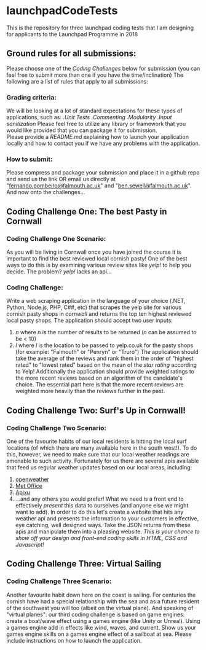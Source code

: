 # launchpadCodeTests
This is the repository for three launchpad coding tests that I am designing for applicants to the Launchpad Programme in 2018

## Ground rules for all submissions:
Please choose one of the *Coding Challenges* below for submission (you can feel free to submit more than one if you have the time/inclination)
The following are a list of rules that apply to all submissions: 

### Grading criteria:
We will be looking at a lot of standard expectations for these types of applications, such as:
   ._Unit Tests_
   ._Commenting_
   ._Modularity_
   ._Input sanitization_
Please feel free to utilize any library or framework that you would like provided that you can package it for submission.  
Please provide a _README.md_ explaining how to launch your application locally and how to contact you if we have any problems with the application. 

### How to submit:
Please compress and package your submission and place it in a github repo and send us the link OR email us directly at "fernando.pombeiro@falmouth.ac.uk" and "ben.sewell@falmouth.ac.uk". 
And now onto the challenges...

## Coding Challenge One: The best Pasty in Cornwall

### Coding Challenge One Scenario:

As you will be living in Cornwall once you have joined the course it is important to find the best reviewed local cornish pasty! One of the best ways to do this is by examining various review sites like *yelp!* to help you decide. The problem? *yelp!* lacks an api...

### Coding Challenge:
Write a web scraping application in the language of your choice (.NET, Python, Node.js, PHP, C##, etc) that scrapes the yelp site for various cornish pasty shops in *cornwall* and returns the top ten highest reviewed local pasty shops. 
The application should accept two user inputs:
   1. _n_ where _n_ is the number of results to be returned (_n_ can be assumed to be < 10)
   2. _l_ where _l_ is the location to be passed to yelp.co.uk for the pasty shops (for example: "Falmouth" or "Penryn" or "Truro")
The application should take the average of the reviews and rank them in the order of "highest rated" to "lowest rated" based on the mean of the *star rating* according to Yelp!
Additionally the application should provide weighted ratings to the more recent reviews based on an algorithm of the candidate's choice. The essential part here is that the more recent reviews are weighted more heavily than the reviews further in the past.

## Coding Challenge Two: Surf's Up in Cornwall!

### Coding Challenge Two Scenario:

One of the favourite habits of our local residents is hitting the local surf locations (of which there are many available here in the south west!). 
To do this, however, we need to make sure that our local weather readings are amenable to such activity. Fortunately for us there are several apis available that feed us regular weather updates based on our local areas, including: 
   1. [openweather](https://openweathermap.org/api)
   2. [Met Office](https://www.metoffice.gov.uk/datapoint)
   3. [Apixu](https://www.apixu.com/)
   4. ...and any others you would prefer!
What we need is a front end to effectively _present_ this data to ourselves (and anyone else we might want to add). In order to do this let's create a website that hits any weather api and presents the information to your customers in effective, eye catching, well designed ways. Take the JSON returns from these apis and manipulate them into a pleasing website. *This is your chance to show off your design and front-end coding skills in HTML, CSS and Javascript!*

## Coding Challenge Three: Virtual Sailing

### Coding Challenge Three Scenario:

Another favourite habit down here on the coast is sailing. For centuries the cornish have had a special relationship with the sea and as a future resident of the southwest you will too (albeit on the virtual plane).
And speaking of "virtual planes": our third coding challenge is based on game engines: create a boat/wave effect using a games engine (like Unity or Unreal). Using a games engine add in effects like wind, waves, and current. Show us your games engine skills on a games engine effect of a sailboat at sea. Please include instructions on how to launch the application.
